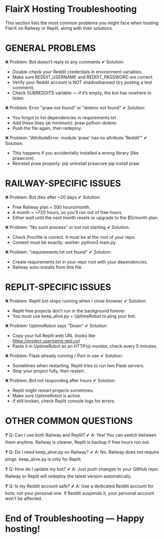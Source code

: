 #        FlairX Hosting Troubleshooting       #

This section lists the most common problems you might face when hosting FlairX
on Railway or Replit, along with their solutions.

#              GENERAL PROBLEMS                #

❌ Problem: Bot doesn’t reply to any comments
✔ Solution:
- Double-check your Reddit credentials in environment variables.
- Make sure REDDIT_USERNAME and REDDIT_PASSWORD are correct.
- Verify your Reddit account is NOT shadowbanned (try posting a test comment).
- Check SUBREDDITS variable — if it’s empty, the bot has nowhere to listen.

❌ Problem: Error "praw not found" or "dotenv not found"
✔ Solution:
- You forgot to list dependencies in requirements.txt
- Add these lines (at minimum):
  praw
  python-dotenv
- Push the file again, then redeploy.

❌ Problem: "AttributeError: module 'praw' has no attribute 'Reddit'"
✔ Solution:
- This happens if you accidentally installed a wrong library (like prawcore).
- Reinstall praw properly:
  pip uninstall prawcore
  pip install praw

#            RAILWAY-SPECIFIC ISSUES           #

❌ Problem: Bot dies after ~20 days
✔ Solution:
- Free Railway plan = 500 hours/month.
- A month = ~720 hours, so you’ll run out of free hours.
- Either wait until the next month resets or upgrade to the $5/month plan.

❌ Problem: "No such process" or bot not starting
✔ Solution:
- Check Procfile is correct. It must be at the root of your repo.
- Content must be exactly:
  worker: python3 main.py

❌ Problem: "requirements.txt not found"
✔ Solution:
- Create requirements.txt in your repo root with your dependencies.
- Railway auto-installs from this file.


#            REPLIT-SPECIFIC ISSUES           #

❌ Problem: Replit bot stops running when I close browser
✔ Solution:
- Replit free projects don’t run in the background forever.
- You must use keep_alive.py + UptimeRobot to ping your bot.

❌ Problem: UptimeRobot says "Down"
✔ Solution:
- Copy your full Replit web URL (looks like https://project.username.repl.co)
- Paste it in UptimeRobot as an HTTP(s) monitor, check every 5 minutes.

❌ Problem: Flask already running / Port in use
✔ Solution:
- Sometimes when restarting, Replit tries to run two Flask servers.
- Stop your project fully, then restart.

❌ Problem: Bot not responding after hours
✔ Solution:
- Replit might restart projects sometimes.
- Make sure UptimeRobot is active.
- If still broken, check Replit console logs for errors.


# OTHER COMMON QUESTIONS #

❓ Q: Can I use both Railway and Replit?
✔ A: Yes! You can switch between them anytime. Railway is cleaner,
   Replit is backup if free hours run out.

❓ Q: Do I need keep_alive.py on Railway?
✔ A: No. Railway does not require pings. keep_alive.py is only for Replit.

❓ Q: How do I update my bot?
✔ A: Just push changes to your GitHub repo. Railway or Replit will redeploy
   the latest version automatically.

❓ Q: Is my Reddit account safe?
✔ A: Use a dedicated Reddit account for bots, not your personal one.
   If Reddit suspends it, your personal account won’t be affected.

# End of Troubleshooting — Happy hosting!     #
